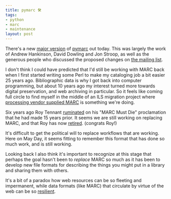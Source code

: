 ```yaml
---
title: pymarc 🛠
tags:
- python
- marc
- maintenance
layout: post
---
```


There's a new [major version] of [pymarc] out today. This was largely the work of Andrew Hankinson, David Dowling and Jon Stroop, as well as the generous people who discussed the proposed changes on [the mailing list].

I don't think I could have predicted that I'd still be working with MARC back when I first started writing some Perl to make my cataloging job a bit easier 25 years ago. Bibliographic data is why I got back into computer programming, but about 10 years ago my interest turned more towards digital preservation, and web archiving in particular. So it feels like coming full circle to find myself in the middle of an ILS migration project where [processing vendor supplied MARC] is something we're doing.

Six years ago Roy Tennant [ruminated] on his "MARC Must Die" proclamation that he had made 15 years prior. It seems we are still working on replacing MARC, and that Roy has now [retired]. (congrats Roy!)

It's difficult to get the political will to replace workflows that are working. Here on May Day, it seems fitting to remember this format that has done so much work, and is still working.

Looking back I also think it's important to recognize at this stage that perhaps the goal hasn't been to *replace* MARC so much as it has been to develop new file formats for describing the things you might put in a library and sharing them with others.

It's a bit of a paradox how web resources can be so fleeting and impermanent, while data formats (like MARC) that circulate by virtue of the web can be so [resilient]. 

[major version]: https://gitlab.com/pymarc/pymarc/-/releases/v5.0.0
[pymarc]: https://gitlab.com/pymarc/pymarc
[the mailing list]: https://groups.google.com/u/1/g/pymarc/c/y_uDiD-F8GI
[ruminated]: https://hangingtogether.org/marc-must-die-15-years-on/
[processing vendor supplied MARC]: https://github.com/sul-dlss/libsys-airflow/
[retired]: https://www.oclc.org/research/people/tennant-roy.html
[resilient]: https://blog.dshr.org/2007/04/format-obsolescence-scenarios.html
